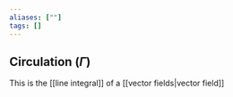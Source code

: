 ```yaml
---
aliases: [""]
tags: []
---
```


## Circulation ($\Gamma$)
This is the [[line integral]] of a [[vector fields|vector field]] 